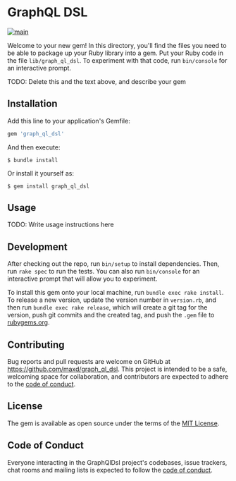 # GraphQL DSL

[![main](https://github.com/maxd/graph_ql_dsl/actions/workflows/main.yml/badge.svg)](https://github.com/maxd/graph_ql_dsl/actions/workflows/main.yml)

Welcome to your new gem! In this directory, you'll find the files you need to be able to package up your Ruby library into a gem. Put your Ruby code in the file `lib/graph_ql_dsl`. To experiment with that code, run `bin/console` for an interactive prompt.

TODO: Delete this and the text above, and describe your gem

## Installation

Add this line to your application's Gemfile:

```ruby
gem 'graph_ql_dsl'
```

And then execute:

    $ bundle install

Or install it yourself as:

    $ gem install graph_ql_dsl

## Usage

TODO: Write usage instructions here

## Development

After checking out the repo, run `bin/setup` to install dependencies. Then, run `rake spec` to run the tests. You can also run `bin/console` for an interactive prompt that will allow you to experiment.

To install this gem onto your local machine, run `bundle exec rake install`. To release a new version, update the version number in `version.rb`, and then run `bundle exec rake release`, which will create a git tag for the version, push git commits and the created tag, and push the `.gem` file to [rubygems.org](https://rubygems.org).

## Contributing

Bug reports and pull requests are welcome on GitHub at https://github.com/maxd/graph_ql_dsl. This project is intended to be a safe, welcoming space for collaboration, and contributors are expected to adhere to the [code of conduct](https://github.com/maxd/graph_ql_dsl/blob/master/CODE_OF_CONDUCT.md).

## License

The gem is available as open source under the terms of the [MIT License](https://opensource.org/licenses/MIT).

## Code of Conduct

Everyone interacting in the GraphQlDsl project's codebases, issue trackers, chat rooms and mailing lists is expected to follow the [code of conduct](https://github.com/maxd/graph_ql_dsl/blob/master/CODE_OF_CONDUCT.md).
